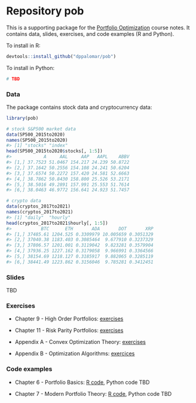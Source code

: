 <!-- README.md is generated from README.Rmd. Please edit that file -->

# Repository pob

This is a supporting package for the [Portfolio
Optimization](https://www.danielppalomar.com/teaching-courses/fall-2022-23-mafs5310-portfolio-optimization-with-r/)
course notes. It contains data, slides, exercises, and code examples (R
and Python).

To install in R:

``` r
devtools::install_github("dppalomar/pob")
```

To install in Python:

``` r
# TBD
```

### Data

The package contains stock data and cryptocurrency data:

``` r
library(pob)

# stock S&P500 market data
data(SP500_2015to2020)
names(SP500_2015to2020)
#> [1] "stocks" "index"
head(SP500_2015to2020$stocks[, 1:5])
#>            A     AAL     AAP   AAPL    ABBV
#> [1,] 37.7523 51.0467 154.217 24.239 50.8722
#> [2,] 37.1642 50.2556 154.108 24.241 50.6204
#> [3,] 37.6574 50.2272 157.420 24.581 52.6663
#> [4,] 38.7862 50.8430 158.800 25.526 53.2171
#> [5,] 38.5016 49.2891 157.991 25.553 51.7614
#> [6,] 38.0463 46.9772 156.641 24.923 51.7457

# crypto data
data(cryptos_2017to2021)
names(cryptos_2017to2021)
#> [1] "daily"  "hourly"
head(cryptos_2017to2021$hourly[, 1:5])
#>           BTC      ETH       ADA       DOT       XRP
#> [1,] 37485.61 1204.525 0.3309979 10.005659 0.3051329
#> [2,] 37040.38 1183.403 0.3085464  9.677910 0.3237329
#> [3,] 37806.57 1201.001 0.3119042  9.823281 0.3579904
#> [4,] 37936.25 1227.162 0.3179058  9.966991 0.3364566
#> [5,] 38154.69 1218.127 0.3185917  9.882065 0.3285119
#> [6,] 38441.49 1223.862 0.3156046  9.785281 0.3412451
```

### Slides

TBD

### Exercises

-   Chapter 9 - High Order Portfolios:
    [exercises](exercises/ch09-exercises.pdf)

-   Chapter 11 - Risk Parity Portfolios:
    [exercises](exercises/ch11-exercises.pdf)

-   Appendix A - Convex Optimization Theory:
    [exercises](exercises/appA-exercises.pdf)

-   Appendix B - Optimization Algorithms:
    [exercices](exercises/appB-exercises.pdf)

### Code examples

-   Chapter 6 - Portfolio Basics: [R
    code](https://raw.githack.com/dppalomar/pob/master/code_examples/R/ch6-R.html),
    Python code TBD

-   Chapter 7 - Modern Portfolio Theory: [R
    code](https://raw.githack.com/dppalomar/pob/master/code_examples/R/ch7-R.html),
    Python code TBD
